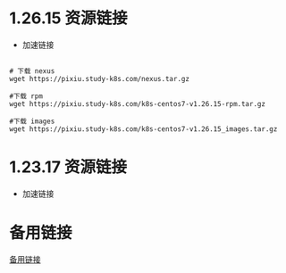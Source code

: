 # 1.26.15 资源链接

- 加速链接
```shell

# 下载 nexus
wget https://pixiu.study-k8s.com/nexus.tar.gz

#下载 rpm
wget https://pixiu.study-k8s.com/k8s-centos7-v1.26.15-rpm.tar.gz

#下载 images
wget https://pixiu.study-k8s.com/k8s-centos7-v1.26.15_images.tar.gz
```

# 1.23.17 资源链接

- 加速链接

# 备用链接

[备用链接](http://nas.puzhihao.cn:28080/pixiu/1)
